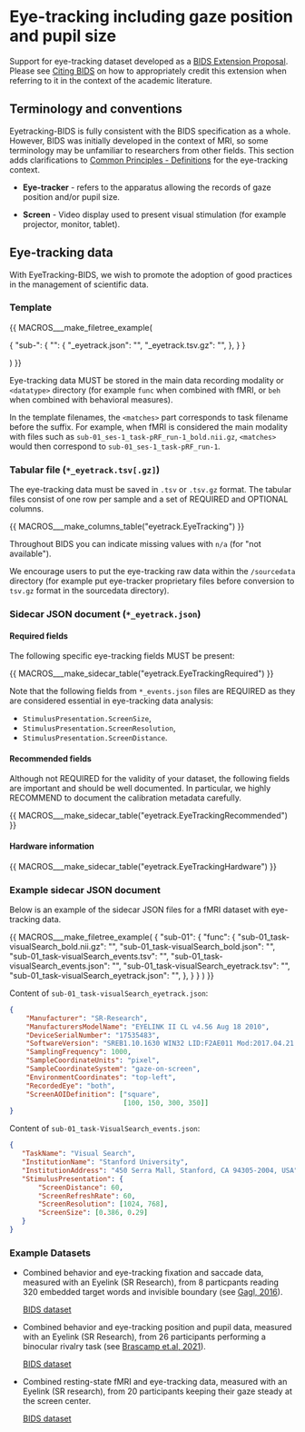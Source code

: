 # Eye-tracking including gaze position and pupil size

Support for eye-tracking dataset developed as a
[BIDS Extension Proposal](../extensions.md#bids-extension-proposals).
Please see [Citing BIDS](../introduction.md#citing-bids) on how to
appropriately credit this extension when referring to it in the context
of the academic literature.

## Terminology and conventions

Eyetracking-BIDS is fully consistent with the BIDS specification as a whole.
However, BIDS was initially developed in the context of MRI,
so some terminology may be unfamiliar to researchers from other fields.
This section adds clarifications to
[Common Principles - Definitions](../common-principles.md#definitions) for the
eye-tracking context.

-   **Eye-tracker** - refers to the apparatus allowing the records of gaze
    position and/or pupil size.

-   **Screen** - Video display used to present visual stimulation (for example
    projector, monitor, tablet).

## Eye-tracking data

With EyeTracking-BIDS, we wish to promote the adoption of good practices in
the management of scientific data.

### Template

<!--
This block generates a filetree exanple.
A guide for editing it can be found at
 https://github.com/bids-standard/bids-specification/blob/master/macros_doc.md.
-->
{{ MACROS___make_filetree_example(

   {
   "sub-<label>": {
      "<datatype>": {
         "<matches>_eyetrack.json": "",
         "<matches>_eyetrack.tsv.gz": "",
         },
      }
   }

) }}

Eye-tracking data MUST be stored in the main data recording modality or
 `<datatype>` directory (for example `func` when combined with fMRI, or
 `beh` when combined with behavioral measures).

In the template filenames, the `<matches>` part corresponds to task filename
before the suffix. For example, when fMRI is considered the main modality with
files such as `sub-01_ses-1_task-pRF_run-1_bold.nii.gz`, `<matches>` would
then correspond to `sub-01_ses-1_task-pRF_run-1`.

### Tabular file (`*_eyetrack.tsv[.gz]`)

The eye-tracking data must be saved in `.tsv` or `.tsv.gz` format.
The tabular files consist of one row per sample and a set of REQUIRED and
OPTIONAL columns.

<!--
This block generates a columns table.
The definitions of these fields can be found in
  src/schema/rules/tabular_data/eyetrack.yaml
and a guide for using macros can be found at
 https://github.com/bids-standard/bids-specification/blob/master/macros_doc.md
-->
{{ MACROS___make_columns_table("eyetrack.EyeTracking") }}

Throughout BIDS you can indicate missing values with `n/a` (for "not
available").

We encourage users to put the eye-tracking raw data within the
`/sourcedata` directory (for example put eye-tracker proprietary files before
conversion to `tsv.gz` format in the sourcedata directory).

### Sidecar JSON document (`*_eyetrack.json`)

#### Required fields

The following specific eye-tracking fields MUST be present:

<!-- This block generates a metadata table.
These tables are defined in
 src/schema/rules/sidecars
The definitions of the fields specified in these tables may be found in
 src/schema/objects/metadata.yaml
A guide for using macros can be found at
 https://github.com/bids-standard/bids-specification/blob/master/macros_doc.md
-->
{{ MACROS___make_sidecar_table("eyetrack.EyeTrackingRequired") }}

Note that the following fields from `*_events.json` files
are REQUIRED as they are considered essential in eye-tracking data analysis:

-   `StimulusPresentation.ScreenSize`,
-   `StimulusPresentation.ScreenResolution`,
-   `StimulusPresentation.ScreenDistance`.

#### Recommended fields

Although not REQUIRED for the validity of your dataset, the following fields
are important and should be well documented.
In particular, we highly RECOMMEND to document the calibration metadata carefully.

<!-- This block generates a metadata table.
These tables are defined in
 src/schema/rules/sidecars
The definitions of the fields specified in these tables may be found in
 src/schema/objects/metadata.yaml
A guide for using macros can be found at
 https://github.com/bids-standard/bids-specification/blob/master/macros_doc.md
-->
{{ MACROS___make_sidecar_table("eyetrack.EyeTrackingRecommended") }}

#### Hardware information

<!-- This block generates a metadata table.
These tables are defined in
  src/schema/rules/sidecars
The definitions of the fields specified in these tables may be found in
  src/schema/objects/metadata.yaml
A guide for using macros can be found at
 https://github.com/bids-standard/bids-specification/blob/master/macros_doc.md
-->
{{ MACROS___make_sidecar_table("eyetrack.EyeTrackingHardware") }}

### Example sidecar JSON document

Below is an example of the sidecar JSON files
for a fMRI dataset with eye-tracking data.

<!-- This block generates a file tree.
A guide for using macros can be found at
 https://github.com/bids-standard/bids-specification/blob/master/macros_doc.md
-->
{{ MACROS___make_filetree_example(
   {
   "sub-01": {
      "func": {
         "sub-01_task-visualSearch_bold.nii.gz": "",
         "sub-01_task-visualSearch_bold.json": "",
         "sub-01_task-visualSearch_events.tsv": "",
         "sub-01_task-visualSearch_events.json": "",
         "sub-01_task-visualSearch_eyetrack.tsv": "",
         "sub-01_task-visualSearch_eyetrack.json": "",
         },
      }
   }
) }}

Content of `sub-01_task-visualSearch_eyetrack.json`:

```JSON
{
    "Manufacturer": "SR-Research",
    "ManufacturersModelName": "EYELINK II CL v4.56 Aug 18 2010",
    "DeviceSerialNumber": "17535483",
    "SoftwareVersion": "SREB1.10.1630 WIN32 LID:F2AE011 Mod:2017.04.21 15:19 CEST",
    "SamplingFrequency": 1000,
    "SampleCoordinateUnits": "pixel",
    "SampleCoordinateSystem": "gaze-on-screen",
    "EnvironmentCoordinates": "top-left",
    "RecordedEye": "both",
    "ScreenAOIDefinition": ["square",
                            [100, 150, 300, 350]]
}
```

Content of `sub-01_task-VisualSearch_events.json`:

```JSON
{
   "TaskName": "Visual Search",
   "InstitutionName": "Stanford University",
   "InstitutionAddress": "450 Serra Mall, Stanford, CA 94305-2004, USA",
   "StimulusPresentation": {
       "ScreenDistance": 60,
       "ScreenRefreshRate": 60,
       "ScreenResolution": [1024, 768],
       "ScreenSize": [0.386, 0.29]
   }
}
```

### Example Datasets
<!--
1. Datasets will be updated later to adapt to the agreed format.
2. We aim at adding a last example converting published dataset from openeuro.
-->

-   Combined behavior and eye-tracking fixation and saccade data,
    measured with an Eyelink (SR Research), from 8 particpants reading 320
    embedded target words and invisible boundary (see
    [Gagl, 2016](https://peerj.com/articles/2467/)).

    [BIDS dataset](https://zenodo.org/record/1228659)

-   Combined behavior and eye-tracking position and pupil data, measured with
    an Eyelink (SR Research), from 26 participants performing a
    binocular rivalry task (see
    [Brascamp et.al, 2021](https://doi.org/10.7554/eLife.66161)).

    [BIDS dataset](https://doi.org/10.5061/dryad.41ns1rncp)

-   Combined resting-state fMRI and eye-tracking data, measured with an Eyelink
    (SR research), from 20 participants keeping their gaze steady at the
    screen center.

    [BIDS dataset](https://openneuro.org/datasets/ds004158/versions/2.0.1)
